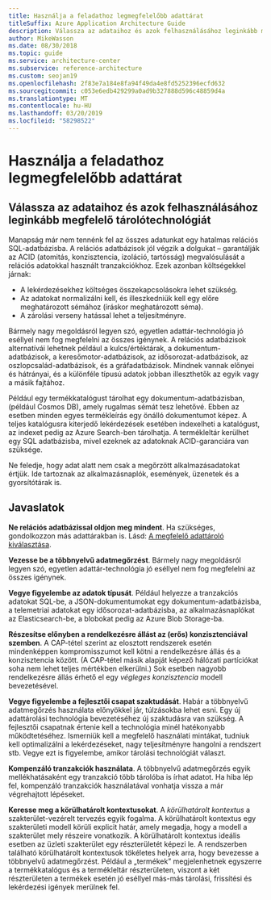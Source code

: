 ```yaml
---
title: Használja a feladathoz legmegfelelőbb adattárat
titleSuffix: Azure Application Architecture Guide
description: Válassza az adataihoz és azok felhasználásához leginkább megfelelő tárolótechnológiát.
author: MikeWasson
ms.date: 08/30/2018
ms.topic: guide
ms.service: architecture-center
ms.subservice: reference-architecture
ms.custom: seojan19
ms.openlocfilehash: 2f83e7a184e8fa94f49da4e8fd5252396ecfd632
ms.sourcegitcommit: c053e6edb429299a0ad9b327888d596c48859d4a
ms.translationtype: MT
ms.contentlocale: hu-HU
ms.lasthandoff: 03/20/2019
ms.locfileid: "58298522"
---
```

# <a name="use-the-best-data-store-for-the-job"></a>Használja a feladathoz legmegfelelőbb adattárat

## <a name="pick-the-storage-technology-that-is-the-best-fit-for-your-data-and-how-it-will-be-used"></a>Válassza az adataihoz és azok felhasználásához leginkább megfelelő tárolótechnológiát

Manapság már nem tennénk fel az összes adatunkat egy hatalmas relációs SQL-adatbázisba. A relációs adatbázisok jól végzik a dolgukat – garantálják az ACID (atomitás, konzisztencia, izoláció, tartósság) megvalósulását a relációs adatokkal használt tranzakciókhoz. Ezek azonban költségekkel járnak:

- A lekérdezésekhez költséges összekapcsolásokra lehet szükség.
- Az adatokat normalizálni kell, és illeszkedniük kell egy előre meghatározott sémához (íráskor meghatározott séma).
- A zárolási verseny hatással lehet a teljesítményre.

Bármely nagy megoldásról legyen szó, egyetlen adattár-technológia jó eséllyel nem fog megfelelni az összes igénynek. A relációs adatbázisok alternatívái lehetnek például a kulcs/értéktárak, a dokumentum-adatbázisok, a keresőmotor-adatbázisok, az idősorozat-adatbázisok, az oszlopcsalád-adatbázisok, és a gráfadatbázisok. Mindnek vannak előnyei és hátrányai, és a különféle típusú adatok jobban illeszthetők az egyik vagy a másik fajtához.

Például egy termékkatalógust tárolhat egy dokumentum-adatbázisban, (például Cosmos DB), amely rugalmas sémát tesz lehetővé. Ebben az esetben minden egyes termékleírás egy önálló dokumentumot képez. A teljes katalógusra kiterjedő lekérdezések esetében indexelheti a katalógust, az indexet pedig az Azure Search-ben tárolhatja. A termékleltár kerülhet egy SQL adatbázisba, mivel ezeknek az adatoknak ACID-garanciára van szüksége.

Ne feledje, hogy adat alatt nem csak a megőrzött alkalmazásadatokat értjük. Ide tartoznak az alkalmazásnaplók, események, üzenetek és a gyorsítótárak is.

## <a name="recommendations"></a>Javaslatok

**Ne relációs adatbázissal oldjon meg mindent**. Ha szükséges, gondolkozzon más adattárakban is. Lásd: [A megfelelő adattároló kiválasztása][data-store-overview].

**Vezesse be a többnyelvű adatmegőrzést**. Bármely nagy megoldásról legyen szó, egyetlen adattár-technológia jó eséllyel nem fog megfelelni az összes igénynek.

**Vegye figyelembe az adatok típusát**. Például helyezze a tranzakciós adatokat SQL-be, a JSON-dokumentumokat egy dokumentum-adatbázisba, a telemetriai adatokat egy idősorozat-adatbázisba, az alkalmazásnaplókat az Elasticsearch-be, a blobokat pedig az Azure Blob Storage-ba.

**Részesítse előnyben a rendelkezésre állást az (erős) konzisztenciával szemben**. A CAP-tétel szerint az elosztott rendszerek esetén mindenképpen kompromisszumot kell kötni a rendelkezésre állás és a konzisztencia között. (A CAP-tétel másik alapját képező hálózati partíciókat soha nem lehet teljes mértékben elkerülni.) Sok esetben nagyobb rendelkezésre állás érhető el egy *végleges konzisztencia* modell bevezetésével.

**Vegye figyelembe a fejlesztői csapat szaktudását**. Habár a többnyelvű adatmegőrzés használata előnyökkel jár, túlzásokba lehet esni. Egy új adattárolási technológia bevezetéséhez új szaktudásra van szükség. A fejlesztői csapatnak értenie kell a technológia minél hatékonyabb működtetéséhez. Ismerniük kell a megfelelő használati mintákat, tudniuk kell optimalizálni a lekérdezéseket, nagy teljesítményre hangolni a rendszert stb. Vegye ezt is figyelembe, amikor tárolási technológiát választ.

**Kompenzáló tranzakciók használata**. A többnyelvű adatmegőrzés egyik mellékhatásaként egy tranzakció több tárolóba is írhat adatot. Ha hiba lép fel, kompenzáló tranzakciók használatával vonhatja vissza a már végrehajtott lépéseket.

**Keresse meg a körülhatárolt kontextusokat**. A *körülhatárolt kontextus* a szakterület-vezérelt tervezés egyik fogalma. A körülhatárolt kontextus egy szakterületi modell körüli explicit határ, amely megadja, hogy a modell a szakterület mely részeire vonatkozik. A körülhatárolt kontextus ideális esetben az üzleti szakterület egy részterületét képezi le. A rendszerben található körülhatárolt kontextusok tökéletes helyek arra, hogy bevezesse a többnyelvű adatmegőrzést. Például a „termékek” megjelenhetnek egyszerre a termékkatalógus és a termékleltár részterületen, viszont a két részterületen a termékek esetén jó eséllyel más-más tárolási, frissítési és lekérdezési igények merülnek fel.

[data-store-overview]: ../technology-choices/data-store-overview.md
